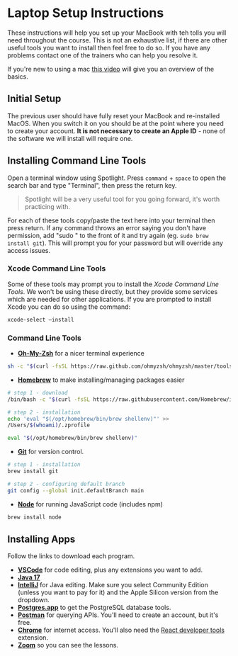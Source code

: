 # Laptop Setup Instructions

These instructions will help you set up your MacBook with teh tolls you will need throughout the course. This is not an exhaustive list, if there are other useful tools you want to install then feel free to do so. If you have any problems contact one of the trainers who can help you resolve it.

If you're new to using a mac [this video](https://www.youtube.com/watch?v=67keaaWOKzE) will give you an overview of the basics.

## Initial Setup

The previous user should have fully reset your MacBook and re-installed MacOS. When you switch it on you should be at the point where you need to create your account. **It is not necessary to create an Apple ID** - none of the software we will install will require one.

## Installing Command Line Tools

Open a terminal window using Spotlight. Press `command` + `space` to open the search bar and type "Terminal", then press the return key. 

> Spotlight will be a very useful tool for you going forward, it's worth practicing with.

For each of these tools copy/paste the text here into your terminal then press return. If any command throws an error saying you don't have permission, add "sudo " to the front of it and try again (eg. `sudo brew install git`). This will prompt you for your password but will override any access issues.

### Xcode Command Line Tools

Some of these tools may prompt you to install the *Xcode Command Line Tools*. We won't be using these directly, but they provide some services which are needed for other applications. If you are prompted to install Xcode you can do so using the command:

```sh
xcode-select –install
```

### Command Line Tools

- **[Oh-My-Zsh](https://ohmyz.sh/)** for a nicer terminal experience

```sh
sh -c "$(curl -fsSL https://raw.github.com/ohmyzsh/ohmyzsh/master/tools/install.sh)"
```

- **[Homebrew](https://brew.sh/)** to make installing/managing packages easier

```sh
# step 1 - download
/bin/bash -c "$(curl -fsSL https://raw.githubusercontent.com/Homebrew/install/HEAD/install.sh)"

# step 2 - installation
echo 'eval "$(/opt/homebrew/bin/brew shellenv)"' >> 
/Users/$(whoami)/.zprofile   

eval "$(/opt/homebrew/bin/brew shellenv)"
```

- **[Git](https://formulae.brew.sh/formula/git#default)** for version control. 

```sh
# step 1 - installation
brew install git

# step 2 - configuring default branch
git config --global init.defaultBranch main
``` 

- **[Node](https://formulae.brew.sh/formula/node#default)** for running JavaScript code (includes npm)

```sh
brew install node
```

## Installing Apps

Follow the links to download each program.

- **[VSCode](https://code.visualstudio.com/)** for code editing, plus any extensions you want to add.
- **[Java 17](https://jdk.java.net/17/)**
- **[IntelliJ](https://www.jetbrains.com/idea/download/#section=mac)** for Java editing. Make sure you select Community Edition (unless you want to pay for it) and the Apple Silicon version from the dropdown.
- **[Postgres.app](https://postgresapp.com/)** to get the PostgreSQL database tools.
- **[Postman](https://www.postman.com/)** for querying APIs. You'll need to create an account, but it's free.
- **[Chrome](https://www.google.co.uk/chrome)** for internet access. You'll also need the [React developer tools](https://chrome.google.com/webstore/detail/react-developer-tools/fmkadmapgofadopljbjfkapdkoienihi?hl=en) extension.
- **[Zoom](https://zoom.us/download)** so you can see the lessons.

